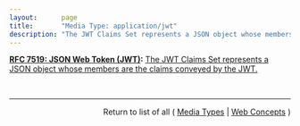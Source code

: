 ```yaml
---
layout:      page
title:       "Media Type: application/jwt"
description: "The JWT Claims Set represents a JSON object whose members are the claims conveyed by the JWT."
---
```


**[RFC 7519: JSON Web Token (JWT)](/specs/IETF/RFC/7519 "JSON Web Token (JWT) is a compact, URL-safe means of representing claims to be transferred between two parties. The claims in a JWT are encoded as a JSON object that is used as the payload of a JSON Web Signature (JWS) structure or as the plaintext of a JSON Web Encryption (JWE) structure, enabling the claims to be digitally signed or integrity protected with a Message Authentication Code (MAC) and/or encrypted."):** [The JWT Claims Set represents a JSON object whose members are the claims conveyed by the JWT.](http://tools.ietf.org/html/rfc7519#section-4 "Read documentation for Media Type &#34;application/jwt&#34;")

<br/>
<hr/>

<p style="text-align: right">Return to list of all ( <a href="../media-types">Media Types</a> | <a href="../">Web Concepts</a> )</p>